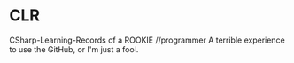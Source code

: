 # CLR
 CSharp-Learning-Records of a ROOKIE //programmer
A terrible experience to use the GitHub, or I'm just a fool.